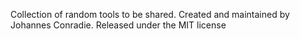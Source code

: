 Collection of random tools to be shared.
Created and maintained by Johannes Conradie.
Released under the MIT license
